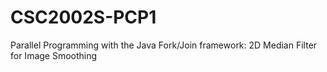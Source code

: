 # CSC2002S-PCP1
Parallel Programming with the Java Fork/Join framework: 2D Median Filter for Image Smoothing
